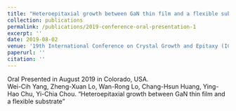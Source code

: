 ```yaml
---
title: "Heteroepitaxial growth between GaN thin film and a flexible substrate"
collection: publications
permalink: /publications/2019-conference-oral-presentation-1
excerpt: ''
date: 2019-08-02 
venue: '19th International Conference on Crystal Growth and Epitaxy (ICCGE-19)'
paperurl: ''
citation: ''
---
```



Oral Presented in August 2019 in Colorado, USA.
<br>
Wei-Cih Yang, Zheng-Xuan Lo, Wan-Rong Lo, Chang-Hsun Huang, Ying-Hao Chu, Yi-Chia Chou. “Heteroepitaxial growth between GaN thin film and a flexible substrate” 


